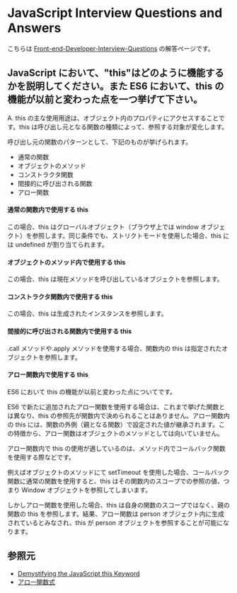 # JavaScript Interview Questions and Answers

こちらは [Front-end-Developer-Interview-Questions](https://h5bp.org/Front-end-Developer-Interview-Questions/questions/javascript-questions/) の解答ページです。

## JavaScript において、"this"はどのように機能するかを説明してください。また ES6 において、this の機能が以前と変わった点を一つ挙げて下さい。

A. this の主な使用用途は、オブジェクト内のプロパティにアクセスすることです。this は呼び出し元となる関数の種類によって、参照する対象が変化します。

呼び出し元の関数のパターンとして、下記のものが挙げられます。

- 通常の関数
- オブジェクトのメソッド
- コンストラクタ関数
- 間接的に呼び出される関数
- アロー関数

#### 通常の関数内で使用する this

この場合、this はグローバルオブジェクト（ブラウザ上では window オブジェクト）を参照します。同じ条件でも、ストリクトモードを使用した場合、this には undefined が割り当てられます。

#### オブジェクトのメソッド内で使用する this

この場合、this は現在メソッドを呼び出しているオブジェクトを参照します。

#### コンストラクタ関数内で使用する this

この場合、this は生成されたインスタンスを参照します。

#### 間接的に呼び出される関数内で使用する this

.call メソッドや.apply メソッドを使用する場合、関数内の this は指定されたオブジェクトを参照します。

#### アロー関数内で使用する this

ES6 において this の機能が以前と変わった点についてです。

ES6 で新たに追加されたアロー関数を使用する場合は、これまで挙げた関数とは異なり、this の参照先が関数内で決められることはありません。アロー関数内の this には、関数の外側（親となる関数）で設定された値が継承されます。この特徴から、アロー関数はオブジェクトのメソッドとしては向いていません。

アロー関数内で this の使用が適しているのは、メソッド内でコールバック関数を使用する際などです。

例えばオブジェクトのメソッドにて setTimeout を使用した場合、コールバック関数に通常の関数を使用すると、this はその関数内のスコープでの参照の値、つまり Window オブジェクトを参照してしまいます。

しかしアロー関数を使用した場合、this は自身の関数のスコープではなく、親の関数の this を参照します。結果、アロー関数は person オブジェクト内に生成されているとみなされ、this が person オブジェクトを参照することが可能になります。

## 参照元

- [Demystifying the JavaScript this Keyword](https://www.javascripttutorial.net/javascript-this/)
- [アロー関数式](https://developer.mozilla.org/ja/docs/Web/JavaScript/Reference/Functions/Arrow_functions)
